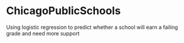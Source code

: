# ChicagoPublicSchools
Using logistic regression to predict whether a school will earn a failing grade and need more support
